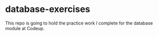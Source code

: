 # database-exercises
This repo is going to hold the practice work I complete for the database module at Codeup. 
